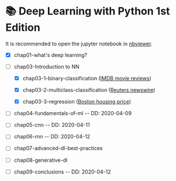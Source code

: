 # :books: Deep Learning with Python 1st Edition

It is recommended to open the jupyter notebook in [nbviewer](https://nbviewer.jupyter.org/).


- [x] chap01-what's deep learning?

- [ ] chap03-Introduction to NN

  - [x] chap03-1-binary-classification ([IMDB movie reviews](https://www.tensorflow.org/api_docs/python/tf/keras/datasets/imdb))
  
  - [x] chap03-2-multiclass-classification ([Reuters newswire](https://www.tensorflow.org/api_docs/python/tf/keras/datasets/reuters))
  
  - [x] chap03-3-regression ([Boston housing price](https://www.tensorflow.org/api_docs/python/tf/keras/datasets/boston_housing))

- [ ] chap04-fundamentals-of-ml  -- DD: 2020-04-09

- [ ] chap05-cnn  -- DD: 2020-04-11

- [ ] chap06-rnn -- DD: 2020-04-12

- [ ] chap07-advanced-dl-best-practices

- [ ] chap08-generative-dl

- [ ] chap09-conclusions -- DD: 2020-04-12
